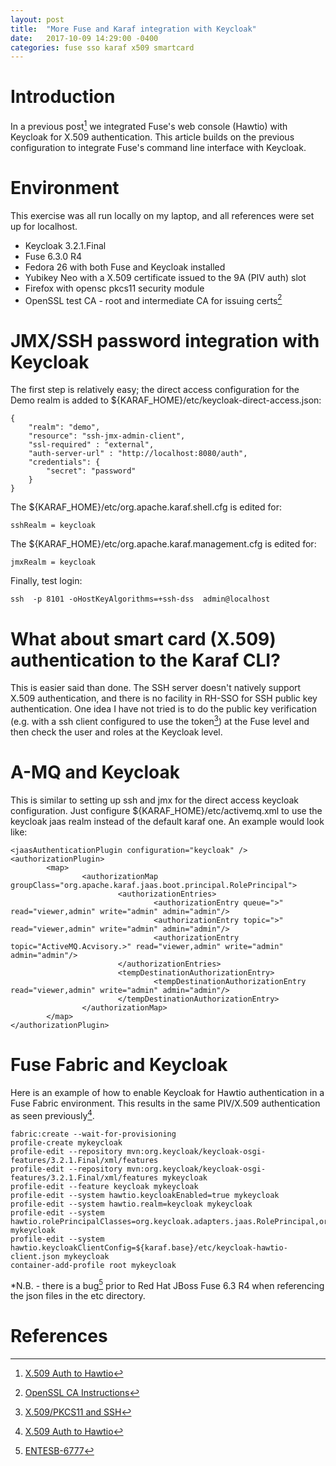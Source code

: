 ```yaml
---
layout: post
title:  "More Fuse and Karaf integration with Keycloak"
date:   2017-10-09 14:29:00 -0400
categories: fuse sso karaf x509 smartcard 
---
```


# Introduction 
In a previous post[^1] we integrated Fuse's web console (Hawtio) with Keycloak for X.509 authentication.  This article builds on the previous configuration to integrate Fuse's command line interface with Keycloak.

# Environment
This exercise was all run locally on my laptop, and all references were set up for localhost.  

* Keycloak 3.2.1.Final
* Fuse 6.3.0 R4
* Fedora 26 with both Fuse and Keycloak installed
* Yubikey Neo with a X.509 certificate issued to the 9A (PIV auth) slot
* Firefox with opensc pkcs11 security module
* OpenSSL test CA - root and intermediate CA for issuing certs[^3]

# JMX/SSH password integration with Keycloak
The first step is relatively easy; the direct access configuration for the Demo realm is added to ${KARAF\_HOME}/etc/keycloak-direct-access.json:

```
{
    "realm": "demo",
    "resource": "ssh-jmx-admin-client",
    "ssl-required" : "external",
    "auth-server-url" : "http://localhost:8080/auth",
    "credentials": {
        "secret": "password"
    }
}
```
The ${KARAF\_HOME}/etc/org.apache.karaf.shell.cfg is edited for:

```
sshRealm = keycloak
```

The ${KARAF\_HOME}/etc/org.apache.karaf.management.cfg is edited for:

```
jmxRealm = keycloak
```

Finally, test login:

```
ssh  -p 8101 -oHostKeyAlgorithms=+ssh-dss  admin@localhost
```

# What about smart card (X.509) authentication to the Karaf CLI?
This is easier said than done.  The SSH server doesn't natively support X.509 authentication, and there is no facility in RH-SSO for SSH public key authentication. One idea I have not tried is to do the public key verification (e.g. with a ssh client configured to use the token[^2]) at the Fuse level and then check the user and roles at the Keycloak level.

# A-MQ and Keycloak
This is similar to setting up ssh and jmx for the direct access keycloak configuration.  Just configure ${KARAF\_HOME}/etc/activemq.xml to use the keycloak jaas realm instead of the default karaf one.  An example would look like:

```
<jaasAuthenticationPlugin configuration="keycloak" />
<authorizationPlugin>
        <map> 
                <authorizationMap groupClass="org.apache.karaf.jaas.boot.principal.RolePrincipal">
                        <authorizationEntries>
                                <authorizationEntry queue=">" read="viewer,admin" write="admin" admin="admin"/>
                                <authorizationEntry topic=">" read="viewer,admin" write="admin" admin="admin"/>
                                <authorizationEntry topic="ActiveMQ.Acvisory.>" read="viewer,admin" write="admin" admin="admin"/>
                        </authorizationEntries>
                        <tempDestinationAuthorizationEntry>
                                <tempDestinationAuthorizationEntry read="viewer,admin" write="admin" admin="admin"/>
                        </tempDestinationAuthorizationEntry>
                </authorizationMap>
        </map>
</authorizationPlugin>
```

# Fuse Fabric and Keycloak
Here is an example of how to enable Keycloak for Hawtio authentication in a Fuse Fabric environment.  This results in the same PIV/X.509 authentication as seen previously[^1].

```
fabric:create --wait-for-provisioning
profile-create mykeycloak
profile-edit --repository mvn:org.keycloak/keycloak-osgi-features/3.2.1.Final/xml/features
profile-edit --repository mvn:org.keycloak/keycloak-osgi-features/3.2.1.Final/xml/features mykeycloak 
profile-edit --feature keycloak mykeycloak 
profile-edit --system hawtio.keycloakEnabled=true mykeycloak 
profile-edit --system hawtio.realm=keycloak mykeycloak 
profile-edit --system hawtio.rolePrincipalClasses=org.keycloak.adapters.jaas.RolePrincipal,org.apache.karaf.jaas.boot.principal.RolePrincipal mykeycloak 
profile-edit --system hawtio.keycloakClientConfig=${karaf.base}/etc/keycloak-hawtio-client.json mykeycloak 
container-add-profile root mykeycloak
```
*N.B. - there is a bug[^4] prior to Red Hat JBoss Fuse 6.3 R4 when referencing the json files in the etc directory.

# References

[^1]:[X.509 Auth to Hawtio](https://sjhiggs.github.io/fuse/sso/x509/smartcard/2017/03/29/fuse-hawtio-keycloak.html)
[^2]:[X.509/PKCS11 and SSH](https://developers.yubico.com/PIV/Guides/SSH_with_PIV_and_PKCS11.html)
[^3]:[OpenSSL CA Instructions](https://jamielinux.com/docs/openssl-certificate-authority/)
[^4]:[ENTESB-6777](https://issues.jboss.org/browse/ENTESB-6777)
[^5]:[Keycloak Fuse Examples](https://github.com/keycloak/keycloak/tree/master/examples/fuse/fuse-admin)
